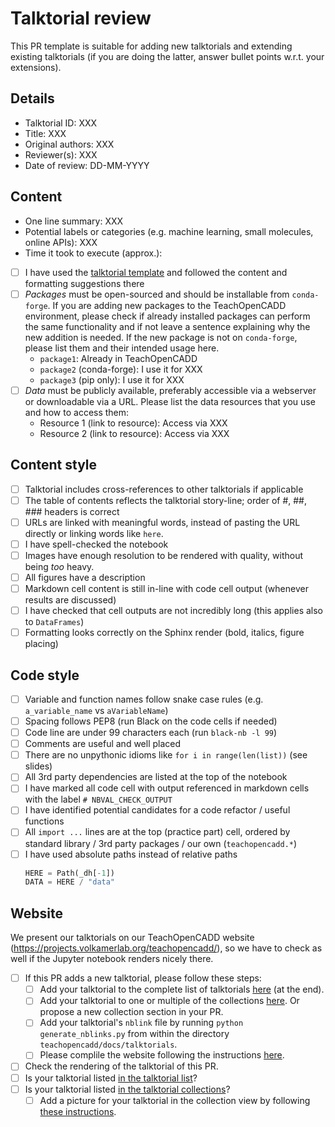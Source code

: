 <!-- Talktorial review template -->
<!-- Thank you very much for helping us improve/extend TeachOpenCADD! -->

# Talktorial review

This PR template is suitable for adding new talktorials and extending existing talktorials (if you are doing the latter, answer bullet points w.r.t. your extensions).

## Details

* Talktorial ID: XXX
* Title: XXX
* Original authors: XXX
* Reviewer(s): XXX
* Date of review: DD-MM-YYYY

## Content

* One line summary: XXX
* Potential labels or categories (e.g. machine learning, small molecules, online APIs): XXX
* Time it took to execute (approx.):
* [ ] I have used the [talktorial template](https://github.com/volkamerlab/teachopencadd/blob/master/teachopencadd/talktorials/T000_template/talktorial.ipynb) and followed the content and formatting suggestions there
* [ ] _Packages_ must be open-sourced and should be installable from `conda-forge`. If you are adding new packages to the TeachOpenCADD environment, please check if already installed packages can perform the same functionality and if not leave a sentence explaining why the new addition is needed. If the new package is not on `conda-forge`, please list them and their intended usage here.
  * `package1`: Already in TeachOpenCADD
  * `package2` (conda-forge): I use it for XXX
  * `package3` (pip only): I use it for XXX
* [ ] _Data_ must be publicly available, preferably accessible via a webserver or downloadable via a URL. Please list the data resources that you use and how to access them:
  * Resource 1 (link to resource): Access via XXX
  * Resource 2 (link to resource): Access via XXX

## Content style

* [ ] Talktorial includes cross-references to other talktorials if applicable
* [ ] The table of contents reflects the talktorial story-line; order of #, ##, ### headers is correct
* [ ] URLs are linked with meaningful words, instead of pasting the URL directly or linking words like `here`.
* [ ] I have spell-checked the notebook
* [ ] Images have enough resolution to be rendered with quality, without being _too_ heavy.
* [ ] All figures have a description
* [ ] Markdown cell content is still in-line with code cell output (whenever results are discussed)
* [ ] I have checked that cell outputs are not incredibly long (this applies also to `DataFrames`)
* [ ] Formatting looks correctly on the Sphinx render (bold, italics, figure placing)

## Code style

* [ ] Variable and function names follow snake case rules (e.g. `a_variable_name` vs `aVariableName`)
* [ ] Spacing follows PEP8 (run Black on the code cells if needed)
* [ ] Code line are under 99 characters each (run `black-nb -l 99`)
* [ ] Comments are useful and well placed
* [ ] There are no unpythonic idioms like `for i in range(len(list))` (see slides)
* [ ] All 3rd party dependencies are listed at the top of the notebook
* [ ] I have marked all code cell with output referenced in markdown cells with the label `# NBVAL_CHECK_OUTPUT`
* [ ] I have identified potential candidates for a code refactor / useful functions
* [ ] All `import ...` lines are at the top (practice part) cell, ordered by standard library / 3rd party packages / our own (`teachopencadd.*`)
* [ ] I have used absolute paths instead of relative paths
  ```python
  HERE = Path(_dh[-1])
  DATA = HERE / "data"
  ```

## Website
We present our talktorials on our TeachOpenCADD website (https://projects.volkamerlab.org/teachopencadd/), so we have to check as well if the Jupyter notebook renders nicely there.

* [ ] If this PR adds a new talktorial, please follow these steps:
  * [ ] Add your talktorial to the complete list of talktorials [here](https://github.com/volkamerlab/teachopencadd/blob/master/docs/all_talktorials.rst) (at the end).
  * [ ] Add your talktorial to one or multiple of the collections [here](https://github.com/volkamerlab/teachopencadd/blob/master/docs/talktorials.rst). Or propose a new collection section in your PR.
  * [ ] Add your talktorial's `nblink` file by running `python generate_nblinks.py` from within the directory `teachopencadd/docs/talktorials`.
  * [ ] Please complile the website following the instructions [here](https://github.com/volkamerlab/teachopencadd/tree/master/docs).
* [ ] Check the rendering of the talktorial of this PR.
* [ ] Is your talktorial listed [in the talktorial list](https://projects.volkamerlab.org/teachopencadd/all_talktorials.html)?
* [ ] Is your talktorial listed [in the talktorial collections](https://projects.volkamerlab.org/teachopencadd/talktorials.html)?
  * [ ] Add a picture for your talktorial in the collection view by following [these instructions](https://github.com/volkamerlab/teachopencadd/discussions/185). 
